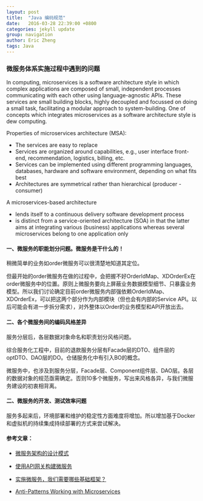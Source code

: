 ```yaml
---
layout: post
title:  "Java 编码规范"
date:   2016-03-28 22:39:00 +0800
categories: jekyll update
group: navigation
author: Eric Zheng
tags: Java
---
```


### 微服务体系实施过程中遇到的问题

In computing, microservices is a software architecture style in which complex applications are composed of small, independent processes communicating with each other using language-agnostic APIs. These services are small building blocks, highly decoupled and focussed on doing a small task, facilitating a modular approach to system-building. One of concepts which integrates microservices as a software architecture style is dew computing.

Properties of microservices architecture (MSA):

* The services are easy to replace
* Services are organized around capabilities, e.g., user interface front-end, recommendation, logistics, billing, etc.
* Services can be implemented using different programming languages, databases, hardware and software environment, depending on what fits best
* Architectures are symmetrical rather than hierarchical (producer - consumer)

A microservices-based architecture

* lends itself to a continuous delivery software development process
* is distinct from a service-oriented architecture (SOA) in that the latter aims at integrating various (business) applications whereas several microservices belong to one application only

#### 一、微服务的职能划分问题。微服务是干什么的！

稍微简单的业务如order微服务可以很清楚地知道其定位。

但最开始的order微服务在做的过程中，会把握不好OrderIdMap、XDOrderEx在order微服务中的位置。原则上微服务要向上屏蔽业务数据模型细节、只暴露业务模型。所以我们讨论确定目前order微服务内部强依赖OrderIdMap、XDOrderEx，可以把这两个部分作为内部模块（但也会有内部的Service API。以后可能会有进一步拆分需求），对外整体以Order的业务模型和API开放出去。
#### 二、各个微服务间的编码风格差异

服务分层后，各层数据对象命名和职责划分风格问题。

综合服务化工程中，目前的退款服务分层有Facade层的DTO、组件层的optDTO、DAO层的DO。仓储服务化中有引入BO的概念。

微服务中，也涉及到服务分层，Facade层、Component组件层、DAO层。各层的数据对象的规范亟需确定。否则10多个微服务，写出来风格各异，与我们微服务建设的初衷相背离。

#### 二、微服务的开发、测试效率问题

服务多起来后，环境部署和维护的稳定性方面难度将增加。所以增加基于Docker和虚拟机的持续集成持续部署的方式来尝试解决。

#### 参考文章：

* [微服务架构的设计模式](http://www.infoq.com/cn/news/2015/04/micro-service-architecture)

* [使用API网关构建微服务](http://www.infoq.com/cn/articles/construct-micro-service-using-api-gateway)

* [实施微服务，我们需要哪些基础框架？](http://www.infoq.com/cn/articles/basis-frameworkto-implement-micro-service)

* [Anti-Patterns Working with Microservices](http://www.infoq.com/news/2016/03/microservices-anti-patterns)

